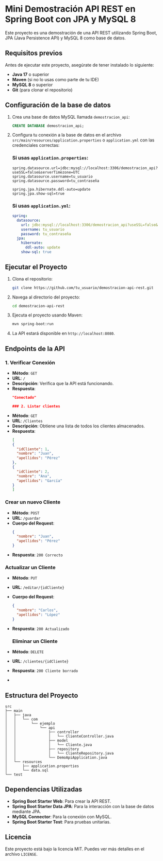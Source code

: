 
# Mini Demostración API REST en Spring Boot con JPA y MySQL 8

Este proyecto es una demostración de una API REST utilizando Spring Boot, JPA (Java Persistence API) y MySQL 8 como base de datos.

## Requisitos previos

Antes de ejecutar este proyecto, asegúrate de tener instalado lo siguiente:

- **Java 17** o superior
- **Maven** (si no lo usas como parte de tu IDE)
- **MySQL 8** o superior
- **Git** (para clonar el repositorio)

## Configuración de la base de datos

1. Crea una base de datos MySQL llamada `demostracion_api`:
   ```sql
   CREATE DATABASE demostracion_api;
   ```

2. Configura tu conexión a la base de datos en el archivo `src/main/resources/application.properties` o `application.yml` con las credenciales correctas:

   ### Si usas `application.properties`:
   ```properties
   spring.datasource.url=jdbc:mysql://localhost:3306/demostracion_api?useSSL=false&serverTimezone=UTC
   spring.datasource.username=tu_usuario
   spring.datasource.password=tu_contraseña

   spring.jpa.hibernate.ddl-auto=update
   spring.jpa.show-sql=true
   ```

   ### Si usas `application.yml`:
   ```yaml
   spring:
     datasource:
       url: jdbc:mysql://localhost:3306/demostracion_api?useSSL=false&serverTimezone=UTC
       username: tu_usuario
       password: tu_contraseña
     jpa:
       hibernate:
         ddl-auto: update
       show-sql: true
   ```

## Ejecutar el Proyecto

1. Clona el repositorio:
   ```bash
   git clone https://github.com/tu_usuario/demostracion-api-rest.git
   ```

2. Navega al directorio del proyecto:
   ```bash
   cd demostracion-api-rest
   ```

3. Ejecuta el proyecto usando Maven:
   ```bash
   mvn spring-boot:run
   ```

4. La API estará disponible en `http://localhost:8080`.

## Endpoints de la API

### 1. Verificar Conexión
- **Método**: `GET`
- **URL**: `/`
- **Descripción**: Verifica que la API está funcionando.
- **Respuesta**:
  ```json
  "Conectado"

  ### 2. Listar clientes
- **Método**: `GET`
- **URL**: `/Clientes`
- **Descripción**: Obtiene una lista de todos los clientes almacenados.
- **Respuesta**:
  ```json
  [
  {
    "idCliente": 1,
    "nombre": "Juan",
    "apellidos": "Pérez"
  },
  {
    "idCliente": 2,
    "nombre": "Ana",
    "apellidos": "García"
  }
  ]
  ```
### Crear un nuevo Cliente
- **Método**: `POST`
- **URL**: `/guardar`
- **Cuerpo del Request**:
  ```json
  {
    "nombre": "Juan",
    "apellidos": "Pérez"
  }
  ```
- **Respuesta**: `200 Correcto`

### Actualizar un Cliente
- **Método**: `PUT`
- **URL**: `/editar/{idCliente}`
- **Cuerpo del Request**:
  ```json
  {
    "nombre": "Carlos",
    "apellidos": "López"
  }
  ```
- **Respuesta**: `200 Actualizado`


  ### Eliminar un Cliente
- **Método**: `DELETE`
- **URL**: `/clientes/{idCliente}`
- **Respuesta**: `200 Cliente borrado`

- 

## Estructura del Proyecto

```plaintext
src
├── main
│   ├── java
│   │   └── com
│   │       └── ejemplo
│   │           └── api
│   │               ├── controller
│   │               │   └── ClienteController.java
│   │               ├── model
│   │               │   └── Cliente.java
│   │               ├── repository
│   │               │   └── ClienteRepository.java
│   │               └── DemoApiApplication.java
│   └── resources
│       ├── application.properties
│       └── data.sql
└── test
```

## Dependencias Utilizadas

- **Spring Boot Starter Web**: Para crear la API REST.
- **Spring Boot Starter Data JPA**: Para la interacción con la base de datos mediante JPA.
- **MySQL Connector**: Para la conexión con MySQL.
- **Spring Boot Starter Test**: Para pruebas unitarias.

## Licencia

Este proyecto está bajo la licencia MIT. Puedes ver más detalles en el archivo `LICENSE`.

